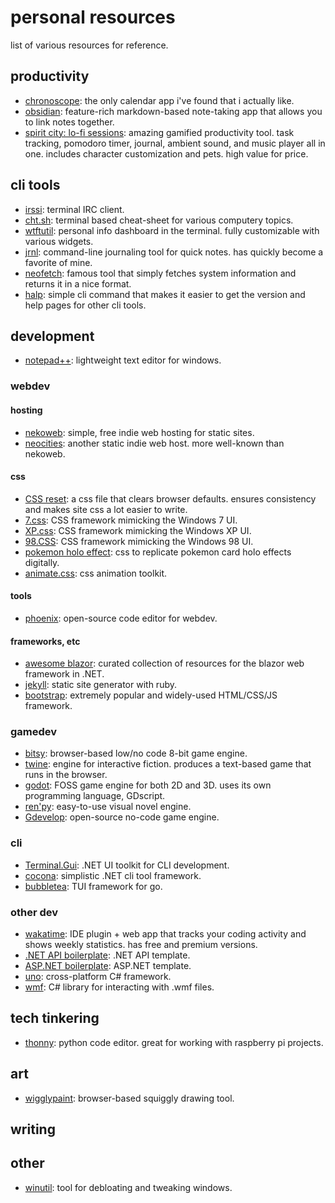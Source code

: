# personal resources
list of various resources for reference.

## productivity
- [chronoscope](https://itch.io/queue/c/3772348/game-enginestools?game_id=2218626): the only calendar app i've found that i actually like.
- [obsidian](obsidian.md): feature-rich markdown-based note-taking app that allows you to link notes together.
- [spirit city: lo-fi sessions](https://store.steampowered.com/app/2113850/Spirit_City_Lofi_Sessions/): amazing gamified productivity tool. task tracking, pomodoro timer, journal, ambient sound, and music player all in one. includes character customization and pets. high value for price.

## cli tools
- [irssi](https://github.com/irssi/irssi): terminal IRC client.
- [cht.sh](https://github.com/chubin/cheat.sh): terminal based cheat-sheet for various computery topics.
- [wtftutil](https://github.com/wtfutil/wtf): personal info dashboard in the terminal. fully customizable with various widgets.
- [jrnl](https://github.com/jrnl-org/jrnl): command-line journaling tool for quick notes. has quickly become a favorite of mine.
- [neofetch](https://github.com/dylanaraps/neofetch): famous tool that simply fetches system information and returns it in a nice format.
- [halp](https://github.com/orhun/halp): simple cli command that makes it easier to get the version and help pages for other cli tools.

## development
- [notepad++](https://notepad-plus-plus.org/): lightweight text editor for windows.

### webdev


#### hosting
- [nekoweb](https://nekoweb.org/): simple, free indie web hosting for static sites.
- [neocities](https://neocities.org/): another static indie web host. more well-known than nekoweb.

#### css
- [CSS reset](https://meyerweb.com/eric/tools/css/reset/): a css file that clears browser defaults. ensures consistency and makes site css a lot easier to write.
- [7.css](https://github.com/khang-nd/7.css): CSS framework mimicking the Windows 7 UI.
- [XP.css](https://github.com/botoxparty/XP.css): CSS framework mimicking the Windows XP UI.
- [98.CSS](https://github.com/jdan/98.css): CSS framework mimicking the Windows 98 UI.
- [pokemon holo effect](https://github.com/simeydotme/pokemon-cards-css): css to replicate pokemon card holo effects digitally.
- [animate.css](https://github.com/animate-css/animate.css): css animation toolkit.

#### tools
- [phoenix](https://github.com/phcode-dev/phoenix): open-source code editor for webdev.

#### frameworks, etc
- [awesome blazor](https://github.com/AdrienTorris/awesome-blazor): curated collection of resources for the blazor web framework in .NET.
- [jekyll](https://github.com/jekyll/jekyll): static site generator with ruby.
- [bootstrap](https://github.com/twbs/bootstrap): extremely popular and widely-used HTML/CSS/JS framework.

### gamedev
- [bitsy](https://www.bitsy.org/): browser-based low/no code 8-bit game engine.
- [twine](https://twinery.org/): engine for interactive fiction. produces a text-based game that runs in the browser.
- [godot](https://godotengine.org/): FOSS game engine for both 2D and 3D. uses its own programming language, GDscript.
- [ren'py](https://www.renpy.org/): easy-to-use visual novel engine.
- [Gdevelop](https://github.com/4ian/GDevelop): open-source no-code game engine.

### cli
- [Terminal.Gui](https://github.com/gui-cs/Terminal.Gui): .NET UI toolkit for CLI development.
- [cocona](https://github.com/mayuki/Cocona): simplistic .NET cli tool framework.
- [bubbletea](https://github.com/charmbracelet/bubbletea): TUI framework for go.

### other dev
- [wakatime](https://wakatime.com/): IDE plugin + web app that tracks your coding activity and shows weekly statistics. has free and premium versions.
- [.NET API boilerplate](https://github.com/yanpitangui/dotnet-api-boilerplate): .NET API template.
- [ASP.NET boilerplate](https://github.com/aspnetboilerplate/aspnetboilerplate): ASP.NET template.
- [uno](https://github.com/unoplatform/uno): cross-platform C# framework.
- [wmf](https://github.com/papnkukn/wmf): C# library for interacting with .wmf files.


## tech tinkering
- [thonny](https://thonny.org/): python code editor. great for working with raspberry pi projects.


## art
- [wigglypaint](https://internet-janitor.itch.io/wigglypaint): browser-based squiggly drawing tool. 


## writing


## other
- [winutil](https://github.com/ChrisTitusTech/winutil): tool for debloating and tweaking windows.